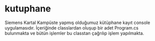 # kutuphane

Siemens Kartal Kampüste yapmış olduğumuz kütüphane kayıt console uygulamasıdır. İçeriğinde classlardan oluşup bir adet Program.cs bulunmakta ve bütün işlemler bu classtan çağrılıp işlem yapılmakta.

